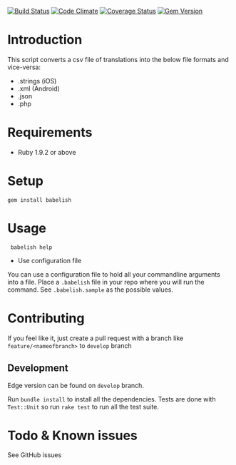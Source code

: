 [![Build Status](https://secure.travis-ci.org/netbe/CSV-to-iOS-Localizable.strings-converter.png?branch=master)](http://travis-ci.org/netbe/CSV-to-iOS-Localizable.strings-converter)
[![Code Climate](https://codeclimate.com/badge.png)](https://codeclimate.com/github/netbe/CSV-to-iOS-Localizable.strings-converter)
[![Coverage Status](https://coveralls.io/repos/netbe/CSV-to-iOS-Localizable.strings-converter/badge.png)](https://coveralls.io/r/netbe/CSV-to-iOS-Localizable.strings-converter)
[![Gem Version](https://badge.fury.io/rb/csv2strings.png)](http://badge.fury.io/rb/csv2strings)
# Introduction
This script converts a csv file of translations into the below file formats and vice-versa:
* .strings (iOS)
* .xml (Android)
* .json
* .php

# Requirements

* Ruby 1.9.2 or above

# Setup

`gem install babelish`

# Usage

` babelish help`

* Use configuration file

You can use a configuration file to hold all your commandline arguments into a file.
Place a `.babelish` file in your repo where you will run the command.
See `.babelish.sample` as the possible values.

# Contributing

If you feel like it, just create a pull request with a branch like `feature/<nameofbranch>` to `develop` branch


## Development

Edge version can be found on `develop` branch.

Run `bundle install` to install all the dependencies. Tests are done with `Test::Unit` so run `rake test` to run all the test suite.

# Todo & Known issues

See GitHub issues
